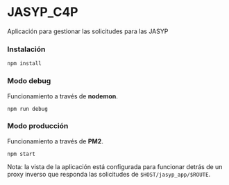 # JASYP_C4P
Aplicación para gestionar las solicitudes para las JASYP

### Instalación

```
npm install
```

### Modo debug

Funcionamiento a través de **nodemon**.

```
npm run debug
```

### Modo producción

Funcionamiento a través de **PM2**.

```
npm start
```

Nota: la vista de la aplicación está configurada para funcionar detrás de un proxy inverso que responda las solicitudes de `$HOST/jasyp_app/$ROUTE`.
